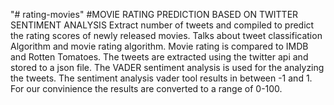 "# rating-movies" 
#MOVIE RATING PREDICTION BASED ON TWITTER SENTIMENT ANALYSIS 
Extract number of tweets and compiled to predict the rating scores of newly released movies.
Talks about tweet classification Algorithm and movie rating algorithm.
Movie rating is compared to IMDB and Rotten Tomatoes.
The tweets are extracted using the twitter api and stored to a json file.
The VADER sentiment analysis is used for the analyzing the tweets.
The sentiment analysis vader tool results in between -1 and 1.
For our convinience the results are converted to a range of 0-100.
